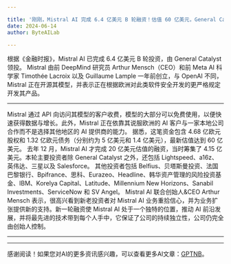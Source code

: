 ```yaml
---

title: '刚刚，Mistral AI 完成 6.4 亿美元 B 轮融资！估值 60 亿美元，General Catalyst 领投'
date: 2024-06-14
author: ByteAILab

---
```


根据《金融时报》，Mistral AI 已完成 6.4 亿美元 B 轮投资，由 General Catalyst 领投。
Mistral 由前 DeepMind 研究员 Arthur Mensch（CEO）和前 Meta AI 科学家 Timothée Lacroix 以及 Guillaume Lample 一年前创立，与 OpenAI 不同，Mistral 正在开源其模型，并表示正在根据欧洲对此类软件安全开发的更严格规定开发其产品。

---

Mistral 通过 API 向访问其模型的客户收费，模型的大部分可以免费使用，以便快速获得数据与增长。此外，Mistral 正在依靠其说服欧洲的 AI 客户与一家本地公司合作而不是选择其他地区的 AI 提供商的能力。
据悉，这笔资金包含 4.68 亿欧元股权和 1.32 亿欧元债务（分别约为 5 亿美元和 1.4 亿美元），最新估值达到 60 亿美元。
去年 12 月，Mistral AI 才完成 20 亿美元估值的融资，当时筹集了 4.15 亿美元。本轮主要投资者除 General Catalyst 之外，还包括 Lightspeed、a16z、英伟达、三星以及 Salesforce。
其他投资者包括 Belfius、贝塔斯曼投资、法国巴黎银行、Bpifrance、思科、Eurazeo、Headline、韩华资产管理的风险投资基金、IBM、Korelya Capital、Latitude、Millennium New Horizons、Sanabil Investments、ServiceNow 和 SV Angel。
Mistral AI 联合创始人&CEO Arthur Mensch 表示，很高兴看到新老投资者对 Mistral AI 业务重拾信心，并为业务扩张提供新的支持。新一轮融资使 Mistral AI 处于一个独特的位置，推动 AI 前沿发展，并将最先进的技术带到每个人手中，它保证了公司的持续独立性，公司仍完全由创始人控制。

---
---
感谢阅读！如果您对AI的更多资讯感兴趣，可以查看更多AI文章：[GPTNB](https://gptnb.com)。